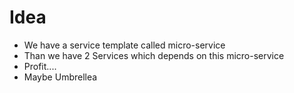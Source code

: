 # Idea

* We have a service template called micro-service
* Than we have 2 Services which depends on this micro-service
* Profit....
* Maybe Umbrellea

